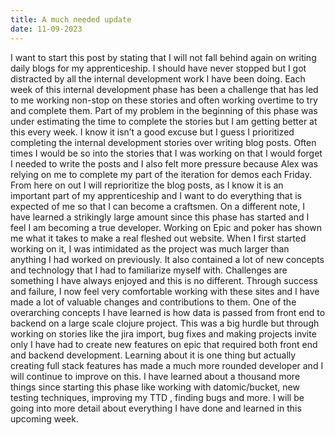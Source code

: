 ```yaml
---
title: A much needed update
date: 11-09-2023
---
```



I want to start this post by stating that I will not fall behind again on writing daily blogs for my apprenticeship. I should have never stopped but I got distracted by all the internal development work I have been doing. Each week of this internal development phase has been a challenge that has led to me working non-stop on these stories and often working overtime to try and complete them. Part of my problem in the beginning of this phase was under estimating the time to complete the stories but I am getting better at this every week. I know it isn’t a good excuse but I guess I prioritized completing the internal development stories over writing blog posts. Often times I would be so into the stories that I was working on that I would forget I needed to write the posts and I also felt more pressure because Alex was relying on me to complete my part of the iteration for demos each Friday. From here on out I will reprioritize the blog posts, as I know it is an important part of my apprenticeship and I want to do everything that is expected of me so that I can become a craftsmen. On a different note, I have learned a strikingly large amount since this phase has started and I feel I am becoming a true developer. Working on Epic and poker has shown me what it takes to make a real fleshed out website. When I first started working on it, I was intimidated as the project was much larger than anything I had worked on previously. It also contained a lot of new concepts and technology that I had to familiarize myself with. Challenges are something I have always enjoyed and this is no different. Through success and failure, I now feel very comfortable working with these sites and I have made a lot of valuable changes and contributions to them. One of the overarching concepts I have learned is how data is passed from front end to backend on a large scale clojure project. This was a big hurdle but through working on stories like the jira import, bug fixes and making projects invite only I have had to create new features on epic that required both front end and backend development. Learning about it is one thing but actually creating full stack features has made a much more rounded developer and I will continue to improve on this. I have learned about a thousand more things since starting this phase like working with datomic/bucket, new testing techniques, improving my TTD , finding bugs and more. I will be going into more detail about everything I have done and learned in this upcoming week. 
